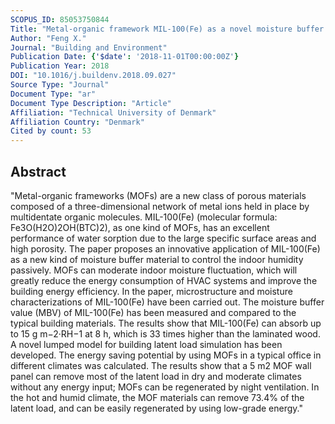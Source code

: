 ```yaml
---
SCOPUS_ID: 85053750844
Title: "Metal-organic framework MIL-100(Fe) as a novel moisture buffer material for energy-efficient indoor humidity control"
Author: "Feng X."
Journal: "Building and Environment"
Publication Date: {'$date': '2018-11-01T00:00:00Z'}
Publication Year: 2018
DOI: "10.1016/j.buildenv.2018.09.027"
Source Type: "Journal"
Document Type: "ar"
Document Type Description: "Article"
Affiliation: "Technical University of Denmark"
Affiliation Country: "Denmark"
Cited by count: 53
---
```


## Abstract
"Metal-organic frameworks (MOFs) are a new class of porous materials composed of a three-dimensional network of metal ions held in place by multidentate organic molecules. MIL-100(Fe) (molecular formula: Fe3O(H2O)2OH(BTC)2), as one kind of MOFs, has an excellent performance of water sorption due to the large specific surface areas and high porosity. The paper proposes an innovative application of MIL-100(Fe) as a new kind of moisture buffer material to control the indoor humidity passively. MOFs can moderate indoor moisture fluctuation, which will greatly reduce the energy consumption of HVAC systems and improve the building energy efficiency. In the paper, microstructure and moisture characterizations of MIL-100(Fe) have been carried out. The moisture buffer value (MBV) of MIL-100(Fe) has been measured and compared to the typical building materials. The results show that MIL-100(Fe) can absorb up to 15 g m−2·RH−1 at 8 h, which is 33 times higher than the laminated wood. A novel lumped model for building latent load simulation has been developed. The energy saving potential by using MOFs in a typical office in different climates was calculated. The results show that a 5 m2 MOF wall panel can remove most of the latent load in dry and moderate climates without any energy input; MOFs can be regenerated by night ventilation. In the hot and humid climate, the MOF materials can remove 73.4% of the latent load, and can be easily regenerated by using low-grade energy."
